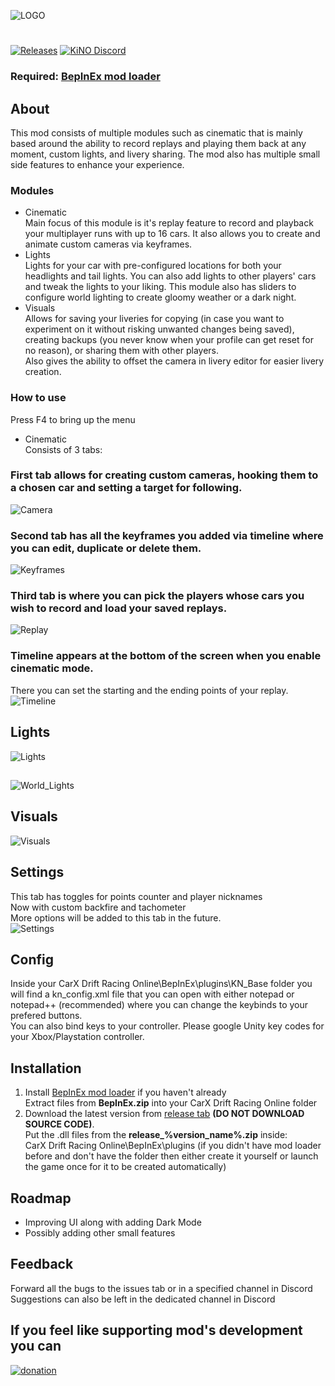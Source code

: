 ![LOGO](Images/logo.png)
#
[![Releases](https://img.shields.io/github/v/release/trbflxr/kino?include_prereleases&label=DOWNLOAD&style=for-the-badge)](https://github.com/trbflxr/kino/releases) 
[![KiNO Discord](https://img.shields.io/discord/716264804498538516?label=DISCORD&style=for-the-badge)](https://discord.gg/8z6HAA3)
### Required: [BepInEx mod loader](https://github.com/BepInEx/BepInEx/releases)
## About
This mod consists of multiple modules such as cinematic that is mainly based around the ability to record replays and playing them back at any moment, custom lights, and livery sharing. The mod also has multiple small side features to enhance your experience.

### Modules
* Cinematic  
Main focus of this module is it's replay feature to record and playback your multiplayer runs with up to 16 cars. It also allows you to create and animate custom cameras via keyframes.
* Lights  
Lights for your car with pre-configured locations for both your headlights and tail lights. You can also add lights to other players' cars and tweak the lights to your liking.
This module also has sliders to configure world lighting to create gloomy weather or a dark night.
* Visuals  
Allows for saving your liveries for copying (in case you want to experiment on it without risking unwanted changes being saved), creating backups (you never know when your profile can get reset for no reason), or sharing them with other players.  
Also gives the ability to offset the camera in livery editor for easier livery creation.

### How to use
Press F4 to bring up the menu
- Cinematic  
Consists of 3 tabs:  
### First tab allows for creating custom cameras, hooking them to a chosen car and setting a target for following.   
![Camera](Images/camera.png)  
### Second tab has all the keyframes you added via timeline where you can edit, duplicate or delete them.  
![Keyframes](Images/keyframes.png)  
### Third tab is where you can pick the players whose cars you wish to record and load your saved replays.  
![Replay](Images/replay.png)  
### Timeline appears at the bottom of the screen when you enable cinematic mode.
There you can set the starting and the ending points of your replay.  
![Timeline](Images/timeline.png)  

## Lights
![Lights](Images/lights.png)  

##  
![World_Lights](Images/lights_world.png)

## Visuals
![Visuals](Images/visuals.png)
  

## Settings
This tab has toggles for points counter and player nicknames  
Now with custom backfire and tachometer   
More options will be added to this tab in the future.  
![Settings](Images/settings.png)  

## Config
Inside your CarX Drift Racing Online\BepInEx\plugins\KN_Base folder you will find a kn_config.xml file that you can open with either notepad or notepad++ (recommended) where you can change the keybinds to your prefered buttons.  
You can also bind keys to your controller. Please google Unity key codes for your Xbox/Playstation controller.

## Installation
1. Install [BepInEx mod loader](https://github.com/BepInEx/BepInEx/releases) if you haven't already  
Extract files from **BepInEx.zip** into your CarX Drift Racing Online folder
2. Download the latest version from [release tab](https://github.com/trbflxr/kino/releases) **(DO NOT DOWNLOAD SOURCE CODE)**.  
Put the .dll files from the **release_%version_name%.zip** inside:   
CarX Drift Racing Online\BepInEx\plugins
(if you didn't have mod loader before and don't have the folder then either create it yourself or launch the game once for it to be created automatically)  


## Roadmap
- Improving UI along with adding Dark Mode
- Possibly adding other small features  

## Feedback
Forward all the bugs to the issues tab or in a specified channel in Discord  
Suggestions can also be left in the dedicated channel in Discord

## If you feel like supporting mod's development you can 
[![donation](https://raw.githubusercontent.com/trbflxr/kino/master/Images/donate.png)](https://www.donationalerts.com/r/trbflxr)